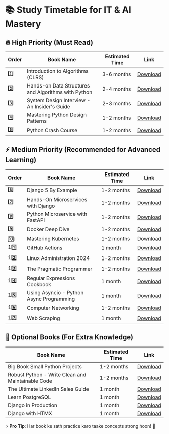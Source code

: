 # 📚 Study Timetable for IT & AI Mastery

## 🔥 High Priority (Must Read)
| **Order** | **Book Name** | **Estimated Time** | **Link** |
|----------|--------------|----------------|--------|
| 1️⃣ | Introduction to Algorithms (CLRS) | 3-6 months | [Download](#) |
| 2️⃣ | Hands-on Data Structures and Algorithms with Python | 2-4 months | [Download](#) |
| 3️⃣ | System Design Interview - An Insider's Guide | 2-3 months | [Download](#) |
| 4️⃣ | Mastering Python Design Patterns | 1-2 months | [Download](#) |
| 5️⃣ | Python Crash Course | 1-2 months | [Download](#) |

## ⚡ Medium Priority (Recommended for Advanced Learning)
| **Order** | **Book Name** | **Estimated Time** | **Link** |
|----------|--------------|----------------|--------|
| 6️⃣ | Django 5 By Example | 1-2 months | [Download](#) |
| 7️⃣ | Hands-On Microservices with Django | 1-2 months | [Download](#) |
| 8️⃣ | Python Microservice with FastAPI | 1-2 months | [Download](#) |
| 9️⃣ | Docker Deep Dive | 1-2 months | [Download](#) |
| 🔟 | Mastering Kubernetes | 1-2 months | [Download](#) |
| 11️⃣ | GitHub Actions | 1 month | [Download](#) |
| 12️⃣ | Linux Administration 2024 | 1-2 months | [Download](#) |
| 13️⃣ | The Pragmatic Programmer | 1-2 months | [Download](#) |
| 14️⃣ | Regular Expressions Cookbook | 1 month | [Download](#) |
| 15️⃣ | Using Asyncio - Python Async Programming | 1 month | [Download](#) |
| 16️⃣ | Computer Networking | 1-2 months | [Download](#) |
| 17️⃣ | Web Scraping | 1 month | [Download](#) |

## 🎯 Optional Books (For Extra Knowledge)
| **Book Name** | **Estimated Time** | **Link** |
|--------------|----------------|--------|
| Big Book Small Python Projects | 1-2 months | [Download](#) |
| Robust Python - Write Clean and Maintainable Code | 1-2 months | [Download](#) |
| The Ultimate LinkedIn Sales Guide | 1 month | [Download](#) |
| Learn PostgreSQL | 1 month | [Download](#) |
| Django in Production | 1 month | [Download](#) |
| Django with HTMX | 1 month | [Download](#) |

⚡ **Pro Tip**: Har book ke sath practice karo taake concepts strong hoon! 🚀

